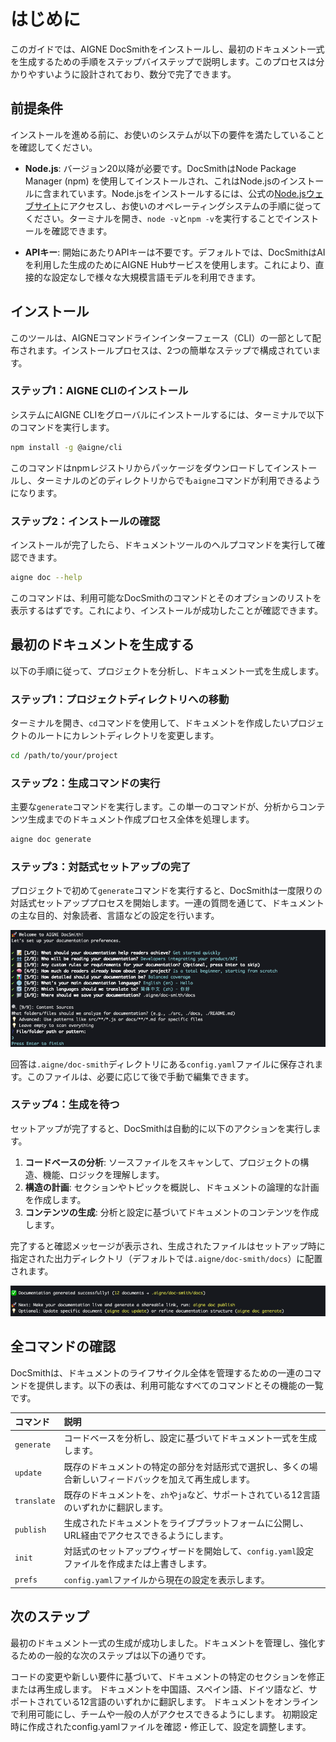 # はじめに

このガイドでは、AIGNE DocSmithをインストールし、最初のドキュメント一式を生成するための手順をステップバイステップで説明します。このプロセスは分かりやすいように設計されており、数分で完了できます。

## 前提条件

インストールを進める前に、お使いのシステムが以下の要件を満たしていることを確認してください。

*   **Node.js**: バージョン20以降が必要です。DocSmithはNode Package Manager (npm) を使用してインストールされ、これはNode.jsのインストールに含まれています。Node.jsをインストールするには、公式の[Node.jsウェブサイト](https://nodejs.org/)にアクセスし、お使いのオペレーティングシステムの手順に従ってください。ターミナルを開き、`node -v`と`npm -v`を実行することでインストールを確認できます。

*   **APIキー**: 開始にあたりAPIキーは不要です。デフォルトでは、DocSmithはAIを利用した生成のためにAIGNE Hubサービスを使用します。これにより、直接的な設定なしで様々な大規模言語モデルを利用できます。

## インストール

このツールは、AIGNEコマンドラインインターフェース（CLI）の一部として配布されます。インストールプロセスは、2つの簡単なステップで構成されています。

### ステップ1：AIGNE CLIのインストール

システムにAIGNE CLIをグローバルにインストールするには、ターミナルで以下のコマンドを実行します。

```bash title="AIGNE CLIのインストール" icon=logos:npm-icon
npm install -g @aigne/cli
```

このコマンドはnpmレジストリからパッケージをダウンロードしてインストールし、ターミナルのどのディレクトリからでも`aigne`コマンドが利用できるようになります。

### ステップ2：インストールの確認

インストールが完了したら、ドキュメントツールのヘルプコマンドを実行して確認できます。

```bash title="インストールの確認"
aigne doc --help
```

このコマンドは、利用可能なDocSmithのコマンドとそのオプションのリストを表示するはずです。これにより、インストールが成功したことが確認できます。

## 最初のドキュメントを生成する

以下の手順に従って、プロジェクトを分析し、ドキュメント一式を生成します。

### ステップ1：プロジェクトディレクトリへの移動

ターミナルを開き、`cd`コマンドを使用して、ドキュメントを作成したいプロジェクトのルートにカレントディレクトリを変更します。

```bash title="ディレクトリの変更" icon=mdi:folder-open
cd /path/to/your/project
```

### ステップ2：生成コマンドの実行

主要な`generate`コマンドを実行します。この単一のコマンドが、分析からコンテンツ生成までのドキュメント作成プロセス全体を処理します。

```bash title="生成コマンドの実行"
aigne doc generate
```

### ステップ3：対話式セットアップの完了

プロジェクトで初めて`generate`コマンドを実行すると、DocSmithは一度限りの対話式セットアッププロセスを開始します。一連の質問を通じて、ドキュメントの主な目的、対象読者、言語などの設定を行います。

![対話式セットアッププロセスのスクリーンショット](../assets/screenshots/doc-complete-setup.png)

回答は`.aigne/doc-smith`ディレクトリにある`config.yaml`ファイルに保存されます。このファイルは、必要に応じて後で手動で編集できます。

### ステップ4：生成を待つ

セットアップが完了すると、DocSmithは自動的に以下のアクションを実行します。

1.  **コードベースの分析**: ソースファイルをスキャンして、プロジェクトの構造、機能、ロジックを理解します。
2.  **構造の計画**: セクションやトピックを概説し、ドキュメントの論理的な計画を作成します。
3.  **コンテンツの生成**: 分析と設定に基づいてドキュメントのコンテンツを作成します。

完了すると確認メッセージが表示され、生成されたファイルはセットアップ時に指定された出力ディレクトリ（デフォルトでは`.aigne/doc-smith/docs`）に配置されます。

![生成成功メッセージのスクリーンショット](../assets/screenshots/doc-generated-successfully.png)

## 全コマンドの確認

DocSmithは、ドキュメントのライフサイクル全体を管理するための一連のコマンドを提供します。以下の表は、利用可能なすべてのコマンドとその機能の一覧です。

| コマンド | 説明 |
| :---------- | :------------------------------------------------------------------------------------------------------------ |
| `generate` | コードベースを分析し、設定に基づいてドキュメント一式を生成します。 |
| `update` | 既存のドキュメントの特定の部分を対話形式で選択し、多くの場合新しいフィードバックを加えて再生成します。 |
| `translate` | 既存のドキュメントを、`zh`や`ja`など、サポートされている12言語のいずれかに翻訳します。 |
| `publish` | 生成されたドキュメントをライブプラットフォームに公開し、URL経由でアクセスできるようにします。 |
| `init` | 対話式のセットアップウィザードを開始して、`config.yaml`設定ファイルを作成または上書きします。 |
| `prefs` | `config.yaml`ファイルから現在の設定を表示します。 |

## 次のステップ

最初のドキュメント一式の生成が成功しました。ドキュメントを管理し、強化するための一般的な次のステップは以下の通りです。

<x-cards data-columns="2">
  <x-card data-title="ドキュメントの更新" data-icon="lucide:refresh-cw" data-href="/guides/updating-documentation">
    コードの変更や新しい要件に基づいて、ドキュメントの特定のセクションを修正または再生成します。
  </x-card>
  <x-card data-title="ドキュメントの翻訳" data-icon="lucide:languages" data-href="/guides/translating-documentation">
    ドキュメントを中国語、スペイン語、ドイツ語など、サポートされている12言語のいずれかに翻訳します。
  </x-card>
  <x-card data-title="ドキュメントの公開" data-icon="lucide:rocket" data-href="/guides/publishing-your-docs">
    ドキュメントをオンラインで利用可能にし、チームや一般の人がアクセスできるようにします。
  </x-card>
  <x-card data-title="設定の確認" data-icon="lucide:settings" data-href="/configuration/initial-setup">
    初期設定時に作成されたconfig.yamlファイルを確認・修正して、設定を調整します。
  </x-card>
</x-cards>
